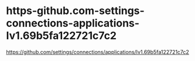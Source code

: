# https-github.com-settings-connections-applications-Iv1.69b5fa122721c7c2
https://github.com/settings/connections/applications/Iv1.69b5fa122721c7c2
